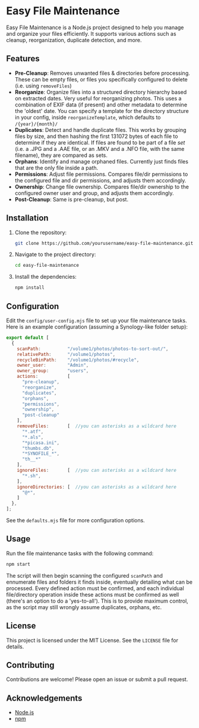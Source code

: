 # Easy File Maintenance

Easy File Maintenance is a Node.js project designed to help you manage and organize your files efficiently. It supports various actions such as cleanup, reorganization, duplicate detection, and more.

## Features

- **Pre-Cleanup**: Removes unwanted files & directories before processing.
  These can be empty files, or files you specifically configured to delete (i.e. using `removeFiles`)
- **Reorganize**: Organize files into a structured directory hierarchy based on extracted dates.
  Very useful for reorganizing photos. This uses a combination of EXIF data (if present) and other metadata to determine the 'oldest' date. You can specify a template for the directory structure in your config, inside `reorganizeTemplate`, which defaults to `/{year}/{month}/`
- **Duplicates**: Detect and handle duplicate files. 
  This works by grouping files by size, and then hashing the first 131072 bytes of each file to determine if they are identical. If files are found to be part of a file _set_ (i.e. a .JPG and a .AAE file, or an .MKV and a .NFO file, with the same filename), they are compared as sets.
- **Orphans**: Identify and manage orphaned files.
  Currently just finds files that are the only file inside a path.
- **Permissions**: Adjust file permissions. 
  Compares file/dir permissions to the configured file and dir permissions, and adjusts them accordingly.
- **Ownership**: Change file ownership. 
  Compares file/dir ownership to the configured owner user and group, and adjusts them accordingly.
- **Post-Cleanup**: Same is pre-cleanup, but post.

## Installation

1. Clone the repository:
    ```sh
    git clone https://github.com/yourusername/easy-file-maintenance.git
    ```
2. Navigate to the project directory:
    ```sh
    cd easy-file-maintenance
    ```
3. Install the dependencies:
    ```sh
    npm install
    ```

## Configuration

Edit the `config/user-config.mjs` file to set up your file maintenance tasks. Here is an example configuration (assuming a Synology-like folder setup):

```javascript
export default [
  {
    scanPath:          "/volume1/photos/photos-to-sort-out/",
    relativePath:      "/volume1/photos",
    recycleBinPath:    "/volume1/photos/#recycle",
    owner_user:        "Admin",
    owner_group:       "users",
    actions:           [
      "pre-cleanup",
      "reorganize",
      "duplicates",
      "orphans",
      "permissions",
      "ownership",
      "post-cleanup"
    ],
    removeFiles:       [  //you can asterisks as a wildcard here
      "*.atf",
      "*.als",
      "*picasa.ini",
      "thumbs.db",
      "*SYNOFILE_*",
      "th__*"
    ],
    ignoreFiles:       [  //you can asterisks as a wildcard here
      "*.sh",
    ],
    ignoreDirectories: [  //you can asterisks as a wildcard here
      "@*",
    ]
  },
];
```
See the `defaults.mjs` file for more configuration options.

## Usage

Run the file maintenance tasks with the following command:

```sh
npm start
```
The script will then begin scanning the configured `scanPath` and ennumerate files and folders it finds inside, eventually detailing what can be processed.
Every defined action must be confirmed, and each individual file/directory operation inside these actions must be confirmed as well (there's an option to do a 'yes-to-all'). This is to provide maximum control, as the script may still wrongly assume duplicates, orphans, etc.

## License

This project is licensed under the MIT License. See the `LICENSE` file for details.

## Contributing

Contributions are welcome! Please open an issue or submit a pull request.

## Acknowledgements

- [Node.js](https://nodejs.org/)
- [npm](https://www.npmjs.com/)
